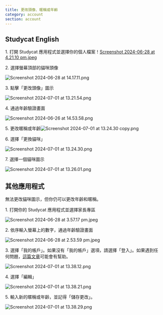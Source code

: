 ```yaml
---
title: 更改頭像、暱稱或年齡
category: account
section: account
---
```

## Studycat English

1\. 打開 Studycat 應用程式並選擇你的個人檔案！[Screenshot 2024-06-28 at 4.21.10 pm.jpeg](https://help.studycat.com/hc/article_attachments/34473186682009)

2\. 選擇螢幕頂部的貓咪頭像

![Screenshot 2024-06-28 at 14.17.11.png](https://help.studycat.com/hc/article_attachments/34473186684953)

3\. 點擊「更改頭像」圖示

![Screenshot 2024-07-01 at 13.21.54.png](https://help.studycat.com/hc/article_attachments/34473186707865)

4\. 通過年齡驗證畫面

![Screenshot 2024-06-26 at 14.53.58.png](https://help.studycat.com/hc/article_attachments/34473186715801)

5\. 更改暱稱或年齡![Screenshot 2024-07-01 at 13.24.30 copy.png](https://help.studycat.com/hc/article_attachments/34473186721561)

6\. 選擇「更換貓咪」

![Screenshot 2024-07-01 at 13.24.30.png](https://help.studycat.com/hc/article_attachments/34473186726041)

7\. 選擇一個貓咪圖示

![Screenshot 2024-07-01 at 13.26.01.png](https://help.studycat.com/hc/article_attachments/34473149798937)

## 其他應用程式

無法更改貓咪圖示，但你仍可以更改年齡和暱稱。

1\. 打開你的 Studycat 應用程式並選擇家長專區

![Screenshot 2024-06-28 at 3.57.17 pm.jpeg](https://help.studycat.com/hc/article_attachments/34473149804697)

2\. 依序輸入螢幕上的數字，通過年齡驗證畫面

![Screenshot 2024-06-28 at 2.53.59 pm.jpeg](https://help.studycat.com/hc/article_attachments/34473149807641)

3\. 選擇「我的帳戶」。如果沒有「我的帳戶」選項，請選擇「登入」。如果遇到任何問題，[這篇文章](https://help.studycat.com/hc/en-us/articles/360051281554-Access-your-free-trial-or-subscription)可能會有幫助。

![Screenshot 2024-07-01 at 13.38.12.png](https://help.studycat.com/hc/article_attachments/34473149811993)

4\. 選擇「編輯」

![Screenshot 2024-07-01 at 13.38.21.png](https://help.studycat.com/hc/article_attachments/34473186746521)

5\. 輸入新的暱稱或年齡，並記得「儲存更改」。

![Screenshot 2024-07-01 at 13.38.29.png](https://help.studycat.com/hc/article_attachments/34473149816729)